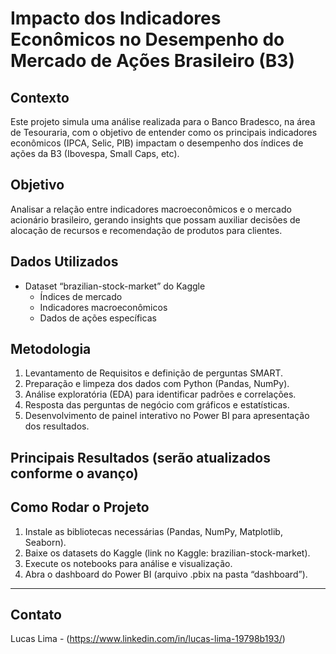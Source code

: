 # Impacto dos Indicadores Econômicos no Desempenho do Mercado de Ações Brasileiro (B3)

## Contexto
Este projeto simula uma análise realizada para o Banco Bradesco, na área de Tesouraria, com o objetivo de entender como os principais indicadores econômicos (IPCA, Selic, PIB) impactam o desempenho dos índices de ações da B3 (Ibovespa, Small Caps, etc).

## Objetivo
Analisar a relação entre indicadores macroeconômicos e o mercado acionário brasileiro, gerando insights que possam auxiliar decisões de alocação de recursos e recomendação de produtos para clientes.

## Dados Utilizados
- Dataset “brazilian-stock-market” do Kaggle
  - Índices de mercado
  - Indicadores macroeconômicos
  - Dados de ações específicas

## Metodologia
1. Levantamento de Requisitos e definição de perguntas SMART.
2. Preparação e limpeza dos dados com Python (Pandas, NumPy).
3. Análise exploratória (EDA) para identificar padrões e correlações.
4. Resposta das perguntas de negócio com gráficos e estatísticas.
5. Desenvolvimento de painel interativo no Power BI para apresentação dos resultados.

## Principais Resultados (serão atualizados conforme o avanço)

## Como Rodar o Projeto
1. Instale as bibliotecas necessárias (Pandas, NumPy, Matplotlib, Seaborn).
2. Baixe os datasets do Kaggle (link no Kaggle: brazilian-stock-market).
3. Execute os notebooks para análise e visualização.
4. Abra o dashboard do Power BI (arquivo .pbix na pasta “dashboard”).

---

## Contato
Lucas Lima - (https://www.linkedin.com/in/lucas-lima-19798b193/)

